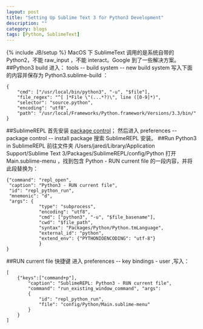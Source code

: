 ```yaml
---
layout: post
title: "Setting Up Sublime Text 3 for Python3 Development"
description: ""
category: blogs
tags: [Python, SublimeText]
---
```

{% include JB/setup %}
MacOS 下 SublimeText 调用的是系统自带的 Python2，不能 raw_input ，不能 interact。Google 到了一些解决方案。
##Python3 build
进入：
tools -- build system -- new build system
写入下面的内容并保存为 Python3.sublime-build ：
```
{
    "cmd": ["/usr/local/bin/python3", "-u", "$file"],
    "file_regex": "^[ ]*File \"(...*?)\", line ([0-9]*)",
    "selector": "source.python",
    "encoding": "utf8",
    "path": "/usr/local/Frameworks/Python.framework/Versions/3.3/bin/"
}
```
##SublimeREPL
首先安装 [package control](https://sublime.wbond.net/installation#st3)；
然后进入 
preferences -- package control -- install package 
搜索 SublimeREPL 安装。
##Run Python3 in SublimeREPL
前往文件夹 
/Users/jared/Library/Application Support/Sublime Text 3/Packages/SublimeREPL/config/Python
打开 Main.sublime-menu ，找到包含 Python - RUN current file 的一段内容，并将此段替换为：
```
{"command": "repl_open",
 "caption": "Python3 - RUN current file",
 "id": "repl_python_run",
 "mnemonic": "d",
 "args": {
            "type": "subprocess",
            "encoding": "utf8",
            "cmd": ["python3", "-u", "$file_basename"],
            "cwd": "$file_path",
            "syntax": "Packages/Python/Python.tmLanguage",
            "external_id": "python",
            "extend_env": {"PYTHONIOENCODING": "utf-8"}
            }
}
```
##RUN current file 快捷键
进入 preferences -- key bindings - user ,写入：
```
[ 
    {"keys":["command+p"],
        "caption": "SublimeREPL: Python3 - RUN current file",
        "command": "run_existing_window_command", "args":
        {
            "id": "repl_python_run",
            "file": "config/Python/Main.sublime-menu"
        }
    }
]
```
